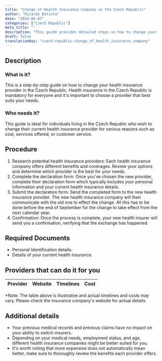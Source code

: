 ```yaml
---
title: "Change of Health Insurance Company in the Czech Republic"
author: "Ricardo Batista"
date: "2024-06-07"
categories: ["Czech Republic"]
meta_title: ""
description: "This guide provides detailed steps on how to change your health insurance provider in the Czech Republic"
draft: false
translationKey: "czech-republic-change_of_health_insurance_company"
---
```


## Description
### What is it?
This is a step-by-step guide on how to change your health insurance provider in the Czech Republic. Health insurance in the Czech Republic is mandatory for everyone and it's important to choose a provider that best suits your needs.
### Who needs it?
This guide is ideal for individuals living in the Czech Republic who wish to change their current health insurance provider for various reasons such as cost, services offered, or customer service.

## Procedure
1. Research potential health insurance providers: Each health insurance company offers different benefits and coverages. Review your options and determine which provider is the best for your needs.
2. Complete the declaration form: Once you've chosen the new provider, complete their declaration form which typically includes your personal information and your current health insurance details.
3. Submit the declaration form: Send the completed form to the new health insurance provider. The new health insurance company will then communicate with the old one to effect the change. All this has to be done before the end of September for the change to take effect from the next calendar year.
4. Confirmation: Once the process is complete, your new health insurer will send you a confirmation, verifying that the exchange has happened.

## Required Documents
- Personal Identification details.
- Details of your current health insurance.

## Providers that can do it for you

| Provider        |     Website     |     Timelines    |       Cost      |
| --------------- | --------------- |  :-------------: | :-------------: |

*Note: The table above is illustrative and actual timelines and costs may vary. Please check the insurance company's website for actual details.

## Additional details

- Your previous medical records and previous claims have no impact on your ability to switch insurers.
- Depending on your medical needs, employment status, and age, different health insurance companies might be better suited for you.
- It's worth noting that more expensive does not automatically mean better, make sure to thoroughly review the benefits each provider offers.